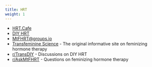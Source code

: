 ```yaml
---
title: HRT
weight: 1
---
```


- [HRT.Cafe](https://hrt.cafe)
- [DIY HRT](https://diyhrt.wiki)
- [MtFHRT@groups.io](https://groups.io/g/MTFHRT)
- [Transfeminine Science](https://transfemscience.org) - The original informative site on feminizing hormone therapy
- [r/TransDIY](https://reddit.com/r/TransDIY) - Discussions on DIY HRT
- [r/AskMtFHRT](https://reddit.com/r/AskMtFHRT) - Questions on feminizing hormone therapy